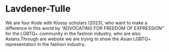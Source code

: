 # Lavdener-Tulle
We are four Kode with Klossy scholars (2023), who want to make a difference in this world by “ADVOCATING FOR FREEDOM OF EXPRESSION” for the LGBTQ+ community in the fashion industry, who are also Asians.Through are website we are trying to show the Asian LGBTQ+ representation in the fashion industry.
